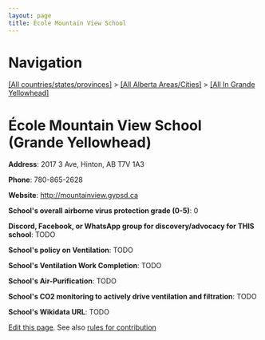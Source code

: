 ```yaml
---
layout: page
title: École Mountain View School
---
```

# Navigation

[[All countries/states/provinces]](../../..) > [[All Alberta Areas/Cities]](../..) > [[All In Grande Yellowhead]](..)

# École Mountain View School (Grande Yellowhead)

**Address**: 2017 3 Ave, Hinton, AB T7V 1A3

**Phone**: 780-865-2628

**Website**: <http://mountainview.gypsd.ca>

**School's overall airborne virus protection grade (0-5)**: 0

**Discord, Facebook, or WhatsApp group for discovery/advocacy for THIS school**: TODO

**School's policy on Ventilation**: TODO

**School's Ventilation Work Completion**: TODO

**School's Air-Purification**: TODO

**School's CO2 monitoring to actively drive ventilation and filtration**: TODO

**School's Wikidata URL**: TODO


[Edit this page](https://github.com/ventilate-schools/AB/edit/main/./Grande_Yellowhead/École_Mountain_View_School.md). See also [rules for contribution](../../../contribution-rules/)
